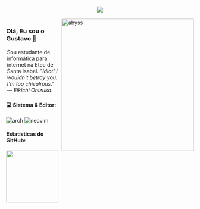 <br>
<div align="center">
    <img src="https://readme-typing-svg.herokuapp.com?font=Tiny5&size=40&duration=4000&pause=1000&color=FFFFFF&width=500&lines=%3Ch1%3EHello%2C+World!%3C%2Fh1%3E" />
</div>
<br>

<img src="https://github.com/user-attachments/assets/6c56834e-ceda-4446-9d0c-162a743ecb14" alt="abyss" min-width="400px" max-width="400px" width="355px" align="right">

<h3>
    Olá, Eu sou o Gustavo 🫩
</h3>

<p align="left" style="padding: 2px;"> 
    Sou estudante de informática para internet na Etec de Santa Isabel. <i>"Idiot! I wouldn't betray you. I'm too chivalrous." — Eikichi Onizuka</i>.
</p>

<p align="left">
    <h4>
        💻 Sistema & Editor:
    </h4>
    <section>
		<img alt="arch" src="https://img.shields.io/badge/Arch_Linux-1793D1?style=for-the-badge&logo=arch-linux&logoColor=white">
    	<img alt="neovim" src="https://img.shields.io/badge/NeoVim-%2357A143.svg?&style=for-the-badge&logo=neovim&logoColor=white">
    </section>
</p>

<p align="left">
    <h4>
        Estatísticas do GitHub:
    </h4>
    <img height="140em" src="https://github-readme-stats.vercel.app/api?username=guto-off&theme=github_dark&show_icons=true" align/>
</p>

